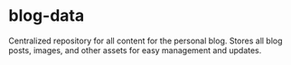 # blog-data
Centralized repository for all content for the personal blog. Stores all blog posts, images, and other assets for easy management and updates.
